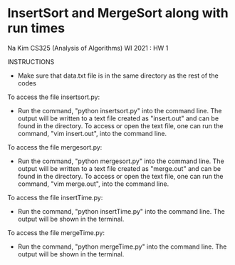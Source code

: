 # InsertSort and MergeSort along with run times
Na Kim CS325 (Analysis of Algorithms) WI 2021 : HW 1

INSTRUCTIONS
- Make sure that data.txt file is in the same directory as the rest of the codes

To access the file insertsort.py:
- Run the command, "python insertsort.py" into the command line. The output will be written to a text file created as "insert.out" and can be found in the directory. To access or open the text file, one can run the command, "vim insert.out", into the command line. 

To access the file mergesort.py:
- Run the command, "python mergesort.py" into the command line. The output will be written to a text file created as "merge.out" and can be found in the directory. To access or open the text file, one can run the command, "vim merge.out", into the command line. 


To access the file insertTime.py:
- Run the command, "python insertTime.py" into the command line. The output will be shown in the terminal.

To access the file mergeTime.py:
- Run the command, "python mergeTime.py" into the command line. The output will be shown in the terminal.
